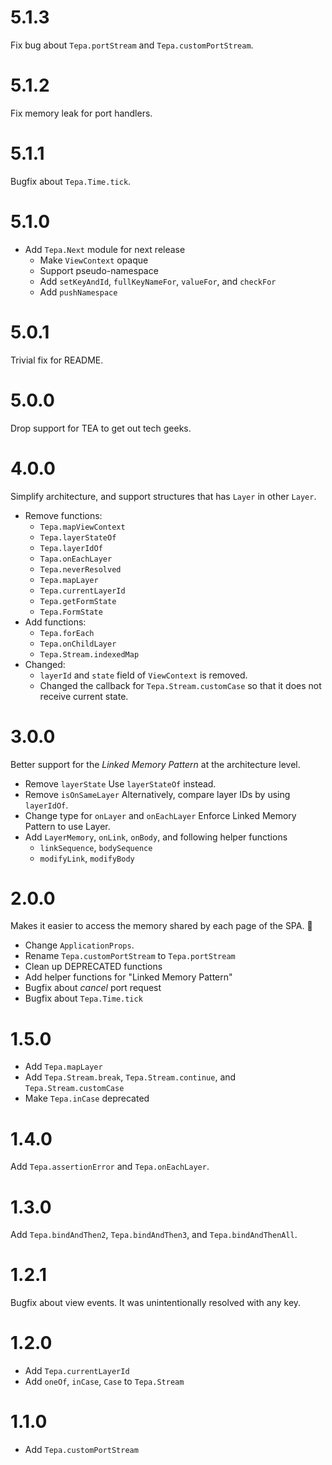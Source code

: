 # 5.1.3

Fix bug about `Tepa.portStream` and `Tepa.customPortStream`.

# 5.1.2

Fix memory leak for port handlers.

# 5.1.1

Bugfix about `Tepa.Time.tick`.

# 5.1.0

- Add `Tepa.Next` module for next release
  - Make `ViewContext` opaque
  - Support pseudo-namespace
  - Add `setKeyAndId`, `fullKeyNameFor`, `valueFor`, and `checkFor`
  - Add `pushNamespace`

# 5.0.1

Trivial fix for README.

# 5.0.0

Drop support for TEA to get out tech geeks.

# 4.0.0

Simplify architecture, and support structures that has `Layer` in other `Layer`.

- Remove functions:
  - `Tepa.mapViewContext`
  - `Tepa.layerStateOf`
  - `Tepa.layerIdOf`
  - `Tapa.onEachLayer`
  - `Tepa.neverResolved`
  - `Tepa.mapLayer`
  - `Tepa.currentLayerId`
  - `Tepa.getFormState`
  - `Tepa.FormState`
- Add functions:
  - `Tepa.forEach`
  - `Tepa.onChildLayer`
  - `Tepa.Stream.indexedMap`
- Changed:
  - `layerId` and `state` field of `ViewContext` is removed.
  - Changed the callback for `Tepa.Stream.customCase` so that it does not receive current state.

# 3.0.0

Better support for the _Linked Memory Pattern_ at the architecture level.

- Remove `layerState`
  Use `layerStateOf` instead.
- Remove `isOnSameLayer`
  Alternatively, compare layer IDs by using `layerIdOf`.
- Change type for `onLayer` and `onEachLayer`
  Enforce Linked Memory Pattern to use Layer.
- Add `LayerMemory`, `onLink`, `onBody`, and following helper functions
  - `linkSequence`, `bodySequence`
  - `modifyLink`, `modifyBody`

# 2.0.0

Makes it easier to access the memory shared by each page of the SPA. 🎉

- Change `ApplicationProps`.
- Rename `Tepa.customPortStream` to `Tepa.portStream`
- Clean up DEPRECATED functions
- Add helper functions for "Linked Memory Pattern"
- Bugfix about _cancel_ port request
- Bugfix about `Tepa.Time.tick`

# 1.5.0

- Add `Tepa.mapLayer`
- Add `Tepa.Stream.break`, `Tepa.Stream.continue`, and `Tepa.Stream.customCase`
- Make `Tepa.inCase` deprecated

# 1.4.0

Add `Tepa.assertionError` and `Tepa.onEachLayer`.

# 1.3.0

Add `Tepa.bindAndThen2`, `Tepa.bindAndThen3`, and `Tepa.bindAndThenAll`.

# 1.2.1

Bugfix about view events. It was unintentionally resolved with any key.

# 1.2.0

- Add `Tepa.currentLayerId`
- Add `oneOf`, `inCase`, `Case` to `Tepa.Stream`

# 1.1.0

- Add `Tepa.customPortStream`

